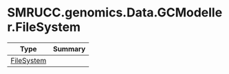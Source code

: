 ﻿
# SMRUCC.genomics.Data.GCModeller.FileSystem

|Type|Summary|
|----|-------|
|[FileSystem](./FileSystem.md)||

